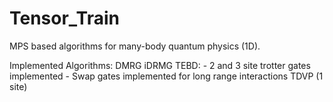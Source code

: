 # Tensor_Train

MPS based algorithms for many-body quantum physics (1D).

Implemented Algorithms:
DMRG
iDRMG
TEBD:
    - 2 and 3 site trotter gates implemented
    - Swap gates implemented for long range interactions
TDVP (1 site)


